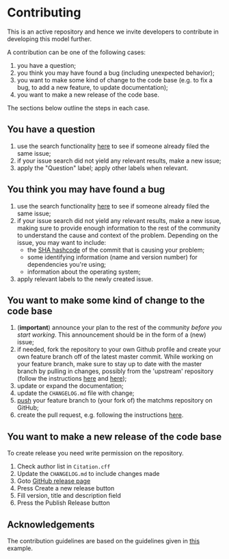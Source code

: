 # Contributing

This is an active repository and hence we invite developers to contribute in developing this model further.

A contribution can be one of the following cases:

1. you have a question;
2. you think you may have found a bug (including unexpected behavior);
3. you want to make some kind of change to the code base (e.g. to fix a bug, to add a new feature, to update documentation);
4. you want to make a new release of the code base.

The sections below outline the steps in each case.

## You have a question

1. use the search functionality [here](https://github.com/awegroup/EcoModel/issues) to see if someone already filed the same issue;
2. if your issue search did not yield any relevant results, make a new issue;
3. apply the "Question" label; apply other labels when relevant.

## You think you may have found a bug

1. use the search functionality [here](https://github.com/awegroup/EcoModel/issues) to see if someone already filed the same issue;
2. if your issue search did not yield any relevant results, make a new issue, making sure to provide enough information to the rest of the community to understand the cause and context of the problem. Depending on the issue, you may want to include:
    - the [SHA hashcode](https://help.github.com/articles/autolinked-references-and-urls/#commit-shas) of the commit that is causing your problem;
    - some identifying information (name and version number) for dependencies you're using;
    - information about the operating system;
3. apply relevant labels to the newly created issue.

## You want to make some kind of change to the code base

1. (**important**) announce your plan to the rest of the community *before you start working*. This announcement should be in the form of a (new) issue;
1. if needed, fork the repository to your own Github profile and create your own feature branch off of the latest master commit. While working on your feature branch, make sure to stay up to date with the master branch by pulling in changes, possibly from the 'upstream' repository (follow the instructions [here](https://help.github.com/articles/configuring-a-remote-for-a-fork/) and [here](https://help.github.com/articles/syncing-a-fork/));
1. update or expand the documentation;
1. update the `CHANGELOG.md` file with change;
1. [push](http://rogerdudler.github.io/git-guide/>) your feature branch to (your fork of) the matchms repository on GitHub;
1. create the pull request, e.g. following the instructions [here](https://help.github.com/articles/creating-a-pull-request/).

## You want to make a new release of the code base

To create release you need write permission on the repository.

1. Check author list in `Citation.cff`
1. Update the `CHANGELOG.md` to include changes made
1. Goto [GitHub release page](https://github.com/awegroup/EcoModel/releases)
1. Press Create a new release button
1. Fill version, title and description field
1. Press the Publish Release button

## Acknowledgements
The contribution guidelines are based on the guidelines given in [this](https://github.com/matchms/matchms/blob/master/CONTRIBUTING.md) example.